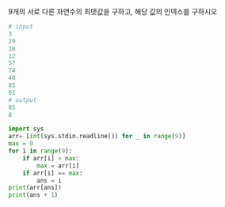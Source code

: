 9개의 서로 다른 자연수의 최댓값을 구하고, 해당 값의 인덱스를 구하시오

```python
# input
3
29
38
12
57
74
40
85
61
# output
85
8
```



```python
import sys
arr= [int(sys.stdin.readline()) for _ in range(9)]
max = 0
for i in range(9):
    if arr[i] > max:
        max = arr[i]
    if arr[i] == max:
        ans = i
print(arr[ans])
print(ans + 1)
```


